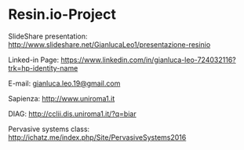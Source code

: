 # Resin.io-Project

SlideShare presentation: http://www.slideshare.net/GianlucaLeo1/presentazione-resinio

Linked-in Page: https://www.linkedin.com/in/gianluca-leo-724032116?trk=hp-identity-name

E-mail: gianluca.leo.19@gmail.com

Sapienza: http://www.uniroma1.it

DIAG: http://cclii.dis.uniroma1.it/?q=biar

Pervasive systems class: http://ichatz.me/index.php/Site/PervasiveSystems2016
